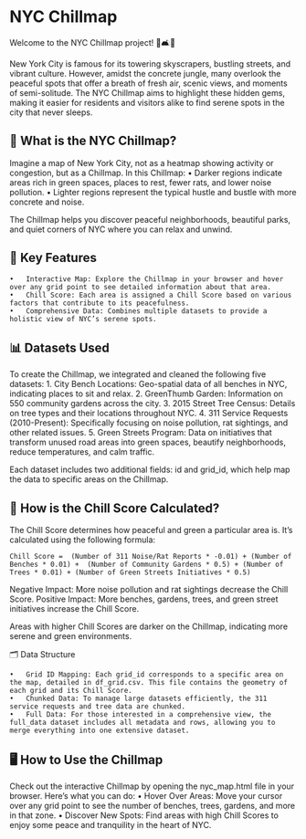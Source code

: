 # NYC Chillmap

Welcome to the NYC Chillmap project! 🌳🛋️🗽

New York City is famous for its towering skyscrapers, bustling streets, and vibrant culture. However, amidst the concrete jungle, many overlook the peaceful spots that offer a breath of fresh air, scenic views, and moments of semi-solitude. The NYC Chillmap aims to highlight these hidden gems, making it easier for residents and visitors alike to find serene spots in the city that never sleeps.

## 📍 What is the NYC Chillmap?

Imagine a map of New York City, not as a heatmap showing activity or congestion, but as a Chillmap. In this Chillmap:
	•	Darker regions indicate areas rich in green spaces, places to rest, fewer rats, and lower noise pollution.
	•	Lighter regions represent the typical hustle and bustle with more concrete and noise.

The Chillmap helps you discover peaceful neighborhoods, beautiful parks, and quiet corners of NYC where you can relax and unwind.

## 🌿 Key Features

	•	Interactive Map: Explore the Chillmap in your browser and hover over any grid point to see detailed information about that area.
	•	Chill Score: Each area is assigned a Chill Score based on various factors that contribute to its peacefulness.
	•	Comprehensive Data: Combines multiple datasets to provide a holistic view of NYC’s serene spots.

## 📊 Datasets Used

To create the Chillmap, we integrated and cleaned the following five datasets:
	1.	City Bench Locations: Geo-spatial data of all benches in NYC, indicating places to sit and relax.
	2.	GreenThumb Garden: Information on 550 community gardens across the city.
	3.	2015 Street Tree Census: Details on tree types and their locations throughout NYC.
	4.	311 Service Requests (2010-Present): Specifically focusing on noise pollution, rat sightings, and other related issues.
	5.	Green Streets Program: Data on initiatives that transform unused road areas into green spaces, beautify neighborhoods, reduce temperatures, and calm traffic.

Each dataset includes two additional fields: id and grid_id, which help map the data to specific areas on the Chillmap.

## 🧮 How is the Chill Score Calculated?

The Chill Score determines how peaceful and green a particular area is. It’s calculated using the following formula:

`Chill Score = 
  (Number of 311 Noise/Rat Reports * -0.01) +
  (Number of Benches * 0.01) + 
  (Number of Community Gardens * 0.5) +
  (Number of Trees * 0.01) +
  (Number of Green Streets Initiatives * 0.5)`

Negative Impact: More noise pollution and rat sightings decrease the Chill Score.
Positive Impact: More benches, gardens, trees, and green street initiatives increase the Chill Score.

Areas with higher Chill Scores are darker on the Chillmap, indicating more serene and green environments.

🗂️ Data Structure

	•	Grid ID Mapping: Each grid_id corresponds to a specific area on the map, detailed in df_grid.csv. This file contains the geometry of each grid and its Chill Score.
	•	Chunked Data: To manage large datasets efficiently, the 311 service requests and tree data are chunked.
	•	Full Data: For those interested in a comprehensive view, the full_data dataset includes all metadata and rows, allowing you to merge everything into one extensive dataset.

## 🖥️ How to Use the Chillmap

Check out the interactive Chillmap by opening the nyc_map.html file in your browser. Here’s what you can do:
	•	Hover Over Areas: Move your cursor over any grid point to see the number of benches, trees, gardens, and more in that zone.
	•	Discover New Spots: Find areas with high Chill Scores to enjoy some peace and tranquility in the heart of NYC.
